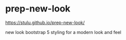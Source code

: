 # prep-new-look

https://stulu.github.io/prep-new-look/

 new look bootstrap 5 styling for a modern look and feel
